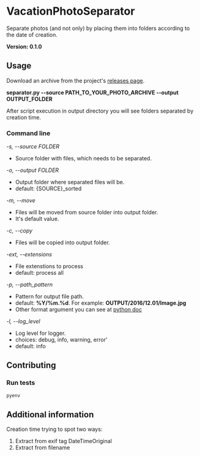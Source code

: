 # VacationPhotoSeparator
Separate photos (and not only) by placing them into folders according to the date of creation.

**Version: 0.1.0**

## Usage
Download an archive from the project's [releases page](https://github.com/zifter/VacationPhotoSplitter).

**separator.py --source PATH_TO_YOUR_PHOTO_ARCHIVE --output OUTPUT_FOLDER**

After script execution in output directory you will see folders separated by creation time.

### Command line

*-s, --source FOLDER*
  * Source folder with files, which needs to be separated.

*-o, --output FOLDER*
  * Output folder where separated files will be.
  * default: {SOURCE}_sorted

*-m, --move*
  * Files will be moved from source folder into output folder.
  * It's default value.

*-c, --copy*
  * Files will be copied into output folder.

*-ext, --extensions*
  * File extenstions to process
  * default: process all

*-p, --path_pattern*
  * Pattern for output file path.
  * default: **%Y/%m.%d**. For example: **OUTPUT/2016/12.01/Image.jpg**
  * Other format argument you can see at [python doc](https://docs.python.org/2/library/time.html#time.strftime)

*-l, --log_level*
  * Log level for logger.
  * choices: debug, info, warning, error'
  * default: info

## Contributing
### Run tests
```bash
pyenv 
```

## Additional information

Creation time trying to spot two ways:
  1. Extract from exif tag DateTimeOriginal
  2. Extract from filename